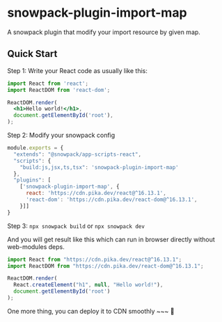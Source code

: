 # snowpack-plugin-import-map
A snowpack plugin that modify your import resource by given map.

## Quick Start

Step 1: Write your React code as usually like this:

```jsx
import React from 'react';
import ReactDOM from 'react-dom';

ReactDOM.render(
  <h1>Hello world!</h1>,
  document.getElementById('root'),
);

```

Step 2: Modify your snowpack config

```js
module.exports = {
  "extends": "@snowpack/app-scripts-react",
  "scripts": {
    "build:js,jsx,ts,tsx": 'snowpack-plugin-import-map'
  },
  "plugins": [
    ['snowpack-plugin-import-map', {
      react: 'https://cdn.pika.dev/react@^16.13.1',
      'react-dom': 'https://cdn.pika.dev/react-dom@^16.13.1',
    }]]
}
```

Step 3: `npx snowpack build` or `npx snowpack dev`

And you will get result like this which can run in browser directly without web-modules deps.

```js
import React from "https://cdn.pika.dev/react@^16.13.1";
import ReactDOM from "https://cdn.pika.dev/react-dom@^16.13.1";

ReactDOM.render(
  React.createElement("h1", null, "Hello world!"),
  document.getElementById('root')
);
```

One more thing, you can deploy it to CDN smoothly ~~~ 🎉